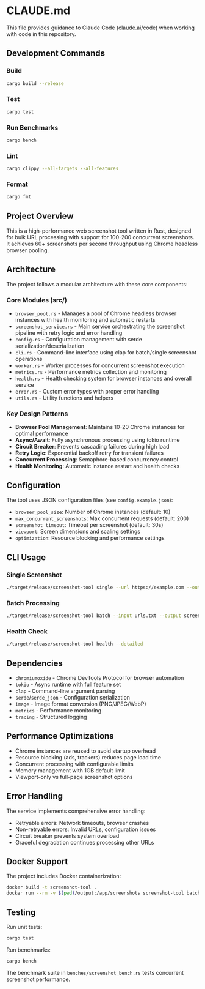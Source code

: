 # CLAUDE.md

This file provides guidance to Claude Code (claude.ai/code) when working with code in this repository.

## Development Commands

### Build
```bash
cargo build --release
```

### Test
```bash
cargo test
```

### Run Benchmarks
```bash
cargo bench
```

### Lint
```bash
cargo clippy --all-targets --all-features
```

### Format
```bash
cargo fmt
```

## Project Overview

This is a high-performance web screenshot tool written in Rust, designed for bulk URL processing with support for 100-200 concurrent screenshots. It achieves 60+ screenshots per second throughput using Chrome headless browser pooling.

## Architecture

The project follows a modular architecture with these core components:

### Core Modules (src/)
- `browser_pool.rs` - Manages a pool of Chrome headless browser instances with health monitoring and automatic restarts
- `screenshot_service.rs` - Main service orchestrating the screenshot pipeline with retry logic and error handling
- `config.rs` - Configuration management with serde serialization/deserialization
- `cli.rs` - Command-line interface using clap for batch/single screenshot operations
- `worker.rs` - Worker processes for concurrent screenshot execution
- `metrics.rs` - Performance metrics collection and monitoring
- `health.rs` - Health checking system for browser instances and overall service
- `error.rs` - Custom error types with proper error handling
- `utils.rs` - Utility functions and helpers

### Key Design Patterns
- **Browser Pool Management**: Maintains 10-20 Chrome instances for optimal performance
- **Async/Await**: Fully asynchronous processing using tokio runtime
- **Circuit Breaker**: Prevents cascading failures during high load
- **Retry Logic**: Exponential backoff retry for transient failures
- **Concurrent Processing**: Semaphore-based concurrency control
- **Health Monitoring**: Automatic instance restart and health checks

## Configuration

The tool uses JSON configuration files (see `config.example.json`):
- `browser_pool_size`: Number of Chrome instances (default: 10)
- `max_concurrent_screenshots`: Max concurrent requests (default: 200)
- `screenshot_timeout`: Timeout per screenshot (default: 30s)
- `viewport`: Screen dimensions and scaling settings
- `optimization`: Resource blocking and performance settings

## CLI Usage

### Single Screenshot
```bash
./target/release/screenshot-tool single --url https://example.com --output screenshot.png
```

### Batch Processing
```bash
./target/release/screenshot-tool batch --input urls.txt --output screenshots/ --concurrency 50
```

### Health Check
```bash
./target/release/screenshot-tool health --detailed
```

## Dependencies

- `chromiumoxide` - Chrome DevTools Protocol for browser automation
- `tokio` - Async runtime with full feature set
- `clap` - Command-line argument parsing
- `serde`/`serde_json` - Configuration serialization
- `image` - Image format conversion (PNG/JPEG/WebP)
- `metrics` - Performance monitoring
- `tracing` - Structured logging

## Performance Optimizations

- Chrome instances are reused to avoid startup overhead
- Resource blocking (ads, trackers) reduces page load time
- Concurrent processing with configurable limits
- Memory management with 1GB default limit
- Viewport-only vs full-page screenshot options

## Error Handling

The service implements comprehensive error handling:
- Retryable errors: Network timeouts, browser crashes
- Non-retryable errors: Invalid URLs, configuration issues
- Circuit breaker prevents system overload
- Graceful degradation continues processing other URLs

## Docker Support

The project includes Docker containerization:
```bash
docker build -t screenshot-tool .
docker run --rm -v $(pwd)/output:/app/screenshots screenshot-tool batch --input urls.txt --output /app/screenshots
```

## Testing

Run unit tests:
```bash
cargo test
```

Run benchmarks:
```bash
cargo bench
```

The benchmark suite in `benches/screenshot_bench.rs` tests concurrent screenshot performance.